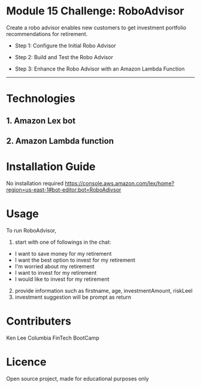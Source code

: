 # Module 15 Challenge: RoboAdvisor
Create a robo advisor enables new customers to get investment portfolio recommendations for retirement.
* Step 1: Configure the Initial Robo Advisor

* Step 2: Build and Test the Robo Advisor
* Step 3: Enhance the Robo Advisor with an Amazon Lambda Function
_____________________________________________________
# Technologies
## 1. Amazon Lex bot
## 2. Amazon Lambda function

# Installation Guide
No installation required
https://console.aws.amazon.com/lex/home?region=us-east-1#bot-editor:bot=RoboAdivsor

# Usage
To run RoboAdvisor, 
1. start with one of followings in the chat:
- I want to save money for my retirement
- I want the best option to invest for my retirement
- I'm worried about my retirement
- I want to invest for my retirement
- I would like to invest for my retirement
2. provide information such as firstname, age, investmentAmount, riskLeel
3. investment suggestion will be prompt as return

# Contributers
Ken Lee
Columbia FinTech BootCamp
# Licence
Open source project, made for educational purposes only
